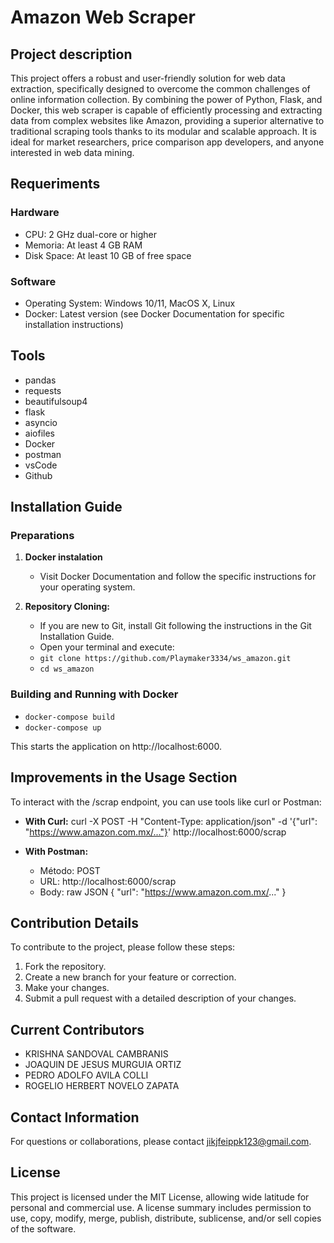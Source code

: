 # Amazon Web Scraper

## Project description

This project offers a robust and user-friendly solution for web data extraction, specifically designed to overcome the common challenges of online information collection. By combining the power of Python, Flask, and Docker, this web scraper is capable of efficiently processing and extracting data from complex websites like Amazon, providing a superior alternative to traditional scraping tools thanks to its modular and scalable approach. It is ideal for market researchers, price comparison app developers, and anyone interested in web data mining.

## Requeriments

### Hardware

- CPU: 2 GHz dual-core or higher
- Memoria: At least 4 GB RAM
- Disk Space: At least 10 GB of free space

### Software

- Operating System: Windows 10/11, MacOS X, Linux
- Docker: Latest version (see Docker Documentation for specific installation instructions)

## Tools
- pandas
- requests
- beautifulsoup4
- flask
- asyncio
- aiofiles
- Docker
- postman
- vsCode
- Github

## Installation Guide

### Preparations

1. **Docker instalation**
   - Visit Docker Documentation and follow the specific instructions for your operating system.

2. **Repository Cloning:**
   - If you are new to Git, install Git following the instructions in the Git Installation Guide.
   - Open your terminal and execute:
   - `git clone https://github.com/Playmaker3334/ws_amazon.git`
   - `cd ws_amazon`

### Building and Running with Docker

- `docker-compose build`
- `docker-compose up`

This starts the application on http://localhost:6000.

## Improvements in the Usage Section

To interact with the /scrap endpoint, you can use tools like curl or Postman:

- **With Curl:**
  curl -X POST -H "Content-Type: application/json" -d '{"url": "https://www.amazon.com.mx/..."}' http://localhost:6000/scrap

- **With Postman:**
  - Método: POST
  - URL: http://localhost:6000/scrap
  - Body: raw JSON
    {
      "url": "https://www.amazon.com.mx/..."
    }


## Contribution Details

To contribute to the project, please follow these steps:


1. Fork the repository.
2. Create a new branch for your feature or correction.
3. Make your changes.
4. Submit a pull request with a detailed description of your changes.

## Current Contributors
- KRISHNA SANDOVAL CAMBRANIS
- JOAQUIN DE JESUS MURGUIA ORTIZ
- PEDRO ADOLFO AVILA COLLI
- ROGELIO HERBERT NOVELO ZAPATA



##  Contact Information

For questions or collaborations, please contact jikjfeippk123@gmail.com.

## License

This project is licensed under the MIT License, allowing wide latitude for personal and commercial use. A license summary includes permission to use, copy, modify, merge, publish, distribute, sublicense, and/or sell copies of the software.

